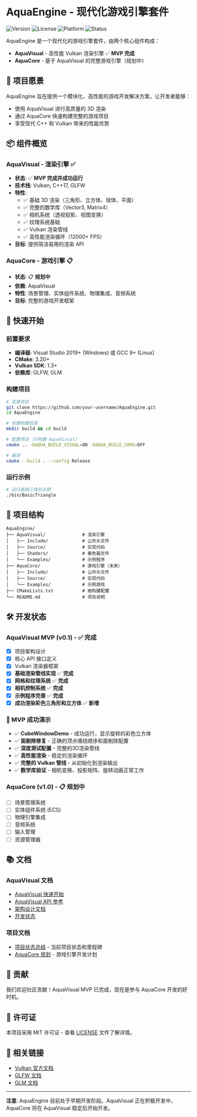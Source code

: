 # AquaEngine - 现代化游戏引擎套件

![Version](https://img.shields.io/badge/version-1.0.0-blue.svg)
![License](https://img.shields.io/badge/license-MIT-green.svg)
![Platform](https://img.shields.io/badge/platform-Windows-lightgrey.svg)
![Status](https://img.shields.io/badge/status-MVP%20Complete-brightgreen.svg)

AquaEngine 是一个现代化的游戏引擎套件，由两个核心组件构成：

- **AquaVisual** - 高性能 Vulkan 渲染引擎 ✅ **MVP 完成**
- **AquaCore** - 基于 AquaVisual 的完整游戏引擎（规划中）

## 🎯 项目愿景

AquaEngine 旨在提供一个模块化、高性能的游戏开发解决方案，让开发者能够：

- 使用 AquaVisual 进行高质量的 3D 渲染
- 通过 AquaCore 快速构建完整的游戏项目
- 享受现代 C++ 和 Vulkan 带来的性能优势

## 📦 组件概览

### AquaVisual - 渲染引擎 ✅
- **状态**: ✅ **MVP 完成并成功运行**
- **技术栈**: Vulkan, C++17, GLFW
- **特性**: 
  - ✅ 基础 3D 渲染（三角形、立方体、球体、平面）
  - ✅ 完整的数学库（Vector3, Matrix4）
  - ✅ 相机系统（透视投影、视图变换）
  - ✅ 纹理系统基础
  - ✅ Vulkan 渲染管线
  - ✅ 高性能渲染循环（12000+ FPS）
- **目标**: 提供简洁易用的渲染 API

### AquaCore - 游戏引擎 📋
- **状态**: 📋 **规划中**
- **依赖**: AquaVisual
- **特性**: 场景管理、实体组件系统、物理集成、音频系统
- **目标**: 完整的游戏开发框架

## 🚀 快速开始

### 前置要求

- **编译器**: Visual Studio 2019+ (Windows) 或 GCC 9+ (Linux)
- **CMake**: 3.20+
- **Vulkan SDK**: 1.3+
- **依赖库**: GLFW, GLM

### 构建项目

```bash
# 克隆项目
git clone https://github.com/your-username/AquaEngine.git
cd AquaEngine

# 创建构建目录
mkdir build && cd build

# 配置项目（只构建 AquaVisual）
cmake .. -DAQUA_BUILD_VISUAL=ON -DAQUA_BUILD_CORE=OFF

# 编译
cmake --build . --config Release
```

### 运行示例

```bash
# 运行基础三角形示例
./bin/BasicTriangle
```

## 📁 项目结构

```
AquaEngine/
├── AquaVisual/              # 渲染引擎
│   ├── Include/             # 公共头文件
│   ├── Source/              # 实现代码
│   ├── Shaders/             # 着色器文件
│   └── Examples/            # 示例程序
├── AquaCore/                # 游戏引擎（未来）
│   ├── Include/             # 公共头文件
│   ├── Source/              # 实现代码
│   └── Examples/            # 示例游戏
├── CMakeLists.txt           # 根构建配置
└── README.md                # 项目说明
```

## 🛠️ 开发状态

### AquaVisual MVP (v0.1) - ✅ 完成
- [x] 项目架构设计
- [x] 核心 API 接口定义
- [x] Vulkan 渲染器框架
- [x] **基础渲染管线实现** ✅ **完成**
- [x] **网格和纹理系统** ✅ **完成**
- [x] **相机控制系统** ✅ **完成**
- [x] **示例程序完善** ✅ **完成**
- [x] **成功渲染彩色三角形和立方体** ✅ **新增**

### 🎉 MVP 成功演示
- ✅ **CubeWindowDemo** - 成功运行，显示旋转的彩色立方体
- ✅ **面剔除修复** - 正确的顶点缠绕顺序和面剔除配置
- ✅ **深度测试配置** - 完整的3D渲染管线
- ✅ **高性能渲染** - 稳定的渲染循环
- ✅ **完整的 Vulkan 管线** - 从初始化到渲染输出
- ✅ **数学库验证** - 相机变换、投影矩阵、旋转动画正常工作

### AquaCore (v1.0) - 📋 规划中
- [ ] 场景管理系统
- [ ] 实体组件系统 (ECS)
- [ ] 物理引擎集成
- [ ] 音频系统
- [ ] 输入管理
- [ ] 资源管理器

## 📚 文档

### AquaVisual 文档
- [AquaVisual 快速开始](./AquaVisual/QUICK_START.md)
- [AquaVisual API 参考](./AquaVisual/API_REFERENCE.md)
- [架构设计文档](./AquaVisual/ARCHITECTURE_DESIGN.md)
- [开发状态](./AquaVisual/DEVELOPMENT_STATUS.md)

### 项目文档
- [项目状态总结](./PROJECT_STATUS.md) - 当前项目状态和里程碑
- [AquaCore 规划](./AquaCore/README.md) - 游戏引擎开发计划

## 🤝 贡献

我们欢迎社区贡献！AquaVisual MVP 已完成，现在是参与 AquaCore 开发的好时机。

## 📄 许可证

本项目采用 MIT 许可证 - 查看 [LICENSE](LICENSE) 文件了解详情。

## 🔗 相关链接

- [Vulkan 官方文档](https://vulkan.lunarg.com/)
- [GLFW 文档](https://www.glfw.org/documentation.html)
- [GLM 文档](https://glm.g-truc.net/)

---

**注意**: AquaEngine 目前处于早期开发阶段。AquaVisual 正在积极开发中，AquaCore 将在 AquaVisual 稳定后开始开发。